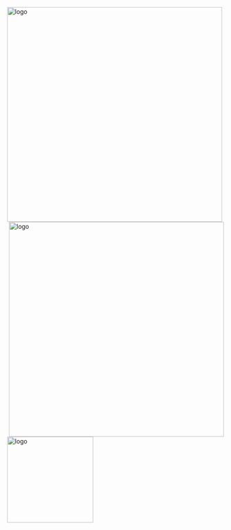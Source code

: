 <img src="https://github-readme-stats.vercel.app/api/top-langs?username=whjin" alt="logo" height="500" align="left" />
<img src="https://github-readme-stats.vercel.app/api?username=whjin&theme=radical&show_icons=true" alt="logo" height="500" align="right" />
<img src="https://github-profile-trophy.vercel.app/?username=whjin&theme=flat&column=7" alt="logo" height="200" align="center" />
